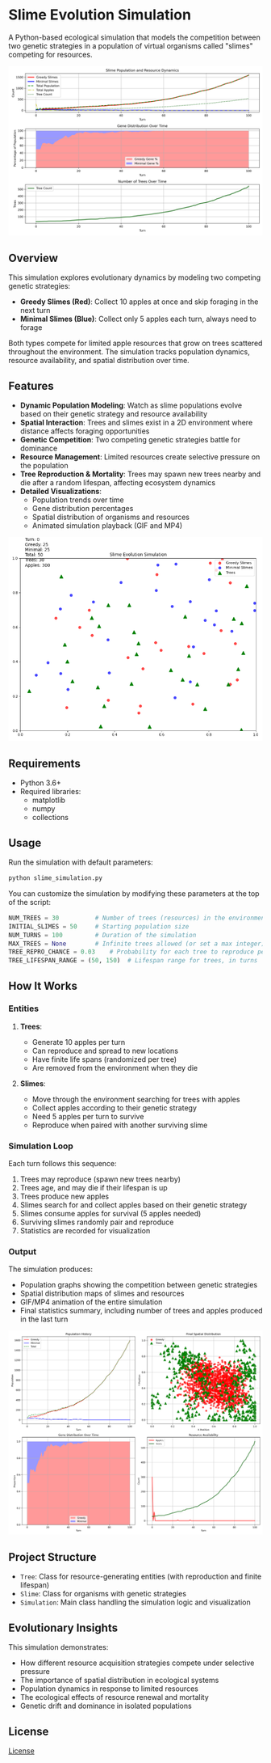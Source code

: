 # Slime Evolution Simulation

A Python-based ecological simulation that models the competition between two genetic strategies in a population of virtual organisms called "slimes" competing for resources.

![Slime Population Over Time](slime_population_over_time.png)

## Overview

This simulation explores evolutionary dynamics by modeling two competing genetic strategies:

- **Greedy Slimes (Red)**: Collect 10 apples at once and skip foraging in the next turn
- **Minimal Slimes (Blue)**: Collect only 5 apples each turn, always need to forage

Both types compete for limited apple resources that grow on trees scattered throughout the environment. The simulation tracks population dynamics, resource availability, and spatial distribution over time.

## Features

- **Dynamic Population Modeling**: Watch as slime populations evolve based on their genetic strategy and resource availability
- **Spatial Interaction**: Trees and slimes exist in a 2D environment where distance affects foraging opportunities
- **Genetic Competition**: Two competing genetic strategies battle for dominance
- **Resource Management**: Limited resources create selective pressure on the population
- **Tree Reproduction & Mortality**: Trees may spawn new trees nearby and die after a random lifespan, affecting ecosystem dynamics
- **Detailed Visualizations**:
  - Population trends over time
  - Gene distribution percentages
  - Spatial distribution of organisms and resources
  - Animated simulation playback (GIF and MP4)

![Slime Simulation](slime_simulation.gif)

## Requirements

- Python 3.6+
- Required libraries:
  - matplotlib
  - numpy
  - collections

## Usage

Run the simulation with default parameters:

```bash
python slime_simulation.py
```

You can customize the simulation by modifying these parameters at the top of the script:

```python
NUM_TREES = 30          # Number of trees (resources) in the environment
INITIAL_SLIMES = 50     # Starting population size
NUM_TURNS = 100         # Duration of the simulation
MAX_TREES = None        # Infinite trees allowed (or set a max integer)
TREE_REPRO_CHANCE = 0.03    # Probability for each tree to reproduce per turn
TREE_LIFESPAN_RANGE = (50, 150)  # Lifespan range for trees, in turns
```

## How It Works

### Entities

1. **Trees**: 
   - Generate 10 apples per turn
   - Can reproduce and spread to new locations
   - Have finite life spans (randomized per tree)
   - Are removed from the environment when they die

2. **Slimes**:
   - Move through the environment searching for trees with apples
   - Collect apples according to their genetic strategy
   - Need 5 apples per turn to survive
   - Reproduce when paired with another surviving slime

### Simulation Loop

Each turn follows this sequence:
1. Trees may reproduce (spawn new trees nearby)
2. Trees age, and may die if their lifespan is up
3. Trees produce new apples
4. Slimes search for and collect apples based on their genetic strategy
5. Slimes consume apples for survival (5 apples needed)
6. Surviving slimes randomly pair and reproduce
7. Statistics are recorded for visualization

### Output

The simulation produces:
- Population graphs showing the competition between genetic strategies
- Spatial distribution maps of slimes and resources
- GIF/MP4 animation of the entire simulation
- Final statistics summary, including number of trees and apples produced in the last turn

![Final Statistics](slime_final_stats.png)

## Project Structure

- `Tree`: Class for resource-generating entities (with reproduction and finite lifespan)
- `Slime`: Class for organisms with genetic strategies
- `Simulation`: Main class handling the simulation logic and visualization

## Evolutionary Insights

This simulation demonstrates:
- How different resource acquisition strategies compete under selective pressure
- The importance of spatial distribution in ecological systems
- Population dynamics in response to limited resources
- The ecological effects of resource renewal and mortality
- Genetic drift and dominance in isolated populations

## License
[License](LICENSE)
